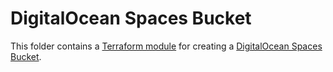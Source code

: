 # DigitalOcean Spaces Bucket

This folder contains a [Terraform module](https://www.terraform.io/docs/language/modules/index.html) for creating a [DigitalOcean Spaces Bucket](https://docs.digitalocean.com/products/spaces/).
